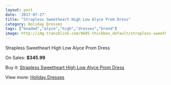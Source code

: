 ```yaml
---
layout: post
date: '2017-07-27'
title: "Strapless Sweetheart High Low Alyce Prom Dress"
category: Holiday Dresses
tags: ["beaded","alyce","high","dresses","brand"]
image: http://img.transblink.com/9605-thickbox_default/strapless-sweetheart-high-low-alyce-prom-dress.jpg
---
```

Strapless Sweetheart High Low Alyce Prom Dress

On Sales: **$345.99**
<a href="https://www.transblink.com/en/holiday-dresses/3128-strapless-sweetheart-high-low-alyce-prom-dress.html"><amp-img layout="responsive" width="600" height="600" src="//img.transblink.com/9605-thickbox_default/strapless-sweetheart-high-low-alyce-prom-dress.jpg" alt="Strapless Sweetheart High Low Alyce Prom Dress 0" /></a>
<a href="https://www.transblink.com/en/holiday-dresses/3128-strapless-sweetheart-high-low-alyce-prom-dress.html"><amp-img layout="responsive" width="600" height="600" src="//img.transblink.com/9606-thickbox_default/strapless-sweetheart-high-low-alyce-prom-dress.jpg" alt="Strapless Sweetheart High Low Alyce Prom Dress 1" /></a>

Buy it: [Strapless Sweetheart High Low Alyce Prom Dress](https://www.transblink.com/en/holiday-dresses/3128-strapless-sweetheart-high-low-alyce-prom-dress.html "Strapless Sweetheart High Low Alyce Prom Dress")

View more: [Holiday Dresses](https://www.transblink.com/en/8-holiday-dresses "Holiday Dresses")